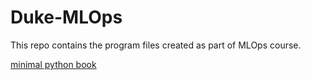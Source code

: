 # Duke-MLOps

This repo contains the program files created as part of MLOps course.

[minimal python book](https://paiml.com/docs/home/books/minimal-python)
